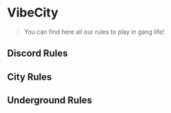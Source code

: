 # VibeCity
> You can find here all our rules to play in gang life!

## Discord Rules
## City Rules
## Underground Rules
